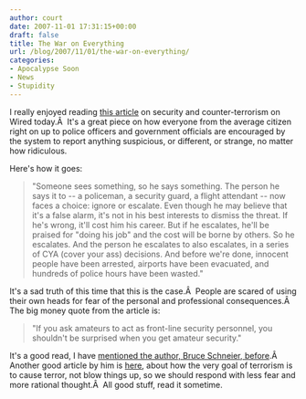 ```yaml
---
author: court
date: 2007-11-01 17:31:15+00:00
draft: false
title: The War on Everything
url: /blog/2007/11/01/the-war-on-everything/
categories:
- Apocalypse Soon
- News
- Stupidity
---
```


I really enjoyed reading [this article](http://www.wired.com/politics/security/commentary/securitymatters/2007/11/securitymatters_1101) on security and counter-terrorism on Wired today.Â  It's a great piece on how everyone from the average citizen right on up to police officers and government officials are encouraged by the system to report anything suspicious, or different, or strange, no matter how ridiculous.

Here's how it goes:


<blockquote>"Someone sees something, so he says something. The person he says it to -- a policeman, a security guard, a flight attendant -- now faces a choice: ignore or escalate. Even though he may believe that it's a false alarm, it's not in his best interests to dismiss the threat. If he's wrong, it'll cost him his career. But if he escalates, he'll be praised for "doing his job" and the cost will be borne by others. So he escalates. And the person he escalates to also escalates, in a series of CYA (cover your ass) decisions. And before we're done, innocent people have been arrested, airports have been evacuated, and hundreds of police hours have been wasted."</blockquote>


It's a sad truth of this time that this is the case.Â  People are scared of using their own heads for fear of the personal and professional consequences.Â  The big money quote from the article is:


<blockquote>"If you ask amateurs to act as front-line security personnel, you shouldn't be surprised when you get amateur security."</blockquote>


It's a good read, I have [mentioned the author, Bruce Schneier, before](http://www.vallentyne.com/blog/2007/07/16/terrorism-doesnt-work/).Â  Another good article by him is [here](http://www.wired.com/politics/security/commentary/securitymatters/2006/08/71642?currentPage=1), about how the very goal of terrorism is to cause terror, not blow things up, so we should respond with less fear and more rational thought.Â  All good stuff, read it sometime.
